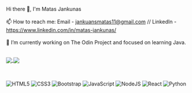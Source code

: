 Hi there 👋, I'm Matas Jankunas
<br>
<br>
📫 How to reach me: Email - jankuansmatas11@gmail.com // LinkedIn - https://www.linkedin.com/in/matas-jankunas/
<br>
<br>
🔭 I’m currently working on The Odin Project and focused on learning Java.
<br>
<br>
<!--
[![Github stats](https://github-readme-stats.vercel.app/api?username=jankunasm&show_icons=true&theme=merko)](https://github.com/jankunasm/github-readme-stats)
<br>
<br>
[![Top Langs](https://github-readme-stats.vercel.app/api/top-langs/?username=jankunasm&hide=Jupyter+Notebook&show_icons=true&theme=merko)](https://github.com/jankunasm/github-readme-stats)
-->

<a href="https://github.com/jankunasm/github-readme-stats">
  <img align="center" src="https://github-readme-stats.vercel.app/api?username=jankunasm&show_icons=true&theme=merko" />
</a>
<a href="https://github.com/jankunasm/github-readme-stats">
  <img align="center" src="https://github-readme-stats.vercel.app/api/top-langs/?username=jankunasm&hide=Jupyter+Notebook&show_icons=true&theme=merko" />
</a>

<br>
<br>
<br>

![HTML5](https://img.shields.io/badge/html5-%23E34F26.svg?style=for-the-badge&logo=html5&logoColor=white)
![CSS3](https://img.shields.io/badge/css3-%231572B6.svg?style=for-the-badge&logo=css3&logoColor=white)
![Bootstrap](https://img.shields.io/badge/bootstrap-%23563D7C.svg?style=for-the-badge&logo=bootstrap&logoColor=white)
![JavaScript](https://img.shields.io/badge/javascript-%23323330.svg?style=for-the-badge&logo=javascript&logoColor=%23F7DF1E)
![NodeJS](https://img.shields.io/badge/node.js-6DA55F?style=for-the-badge&logo=node.js&logoColor=white)
![React](https://img.shields.io/badge/react-%2320232a.svg?style=for-the-badge&logo=react&logoColor=%2361DAFB)
![Python](https://img.shields.io/badge/python-3670A0?style=for-the-badge&logo=python&logoColor=ffdd54)


<!--
**jankunasm/jankunasm** is a ✨ _special_ ✨ repository because its `README.md` (this file) appears on your GitHub profile.

Here are some ideas to get you started:

- 🔭 I’m currently working on ...
- 🌱 I’m currently learning ...
- 👯 I’m looking to collaborate on ...
- 🤔 I’m looking for help with ...
- 💬 Ask me about ...
- 📫 How to reach me: ...
- 😄 Pronouns: ...
- ⚡ Fun fact: ...
-->
